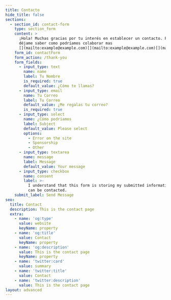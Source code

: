 ```yaml
---
title: Contacto
hide_title: false
sections:
  - section_id: contact-form
    type: section_form
    content: >
      ¡Hola! Muchas gracias por tu interés en establecer un contacto. Por fa
      déjame saber como podríamos colaborar mas
      [](mailto:example@example.com)[](mailto:example@example.com)[](mailto:example@example.com)[](mailto:example@example.com)[](mailto:example@example.com)luismiguel247@hotmail.com 
    form_id: contactForm
    form_action: /thank-you
    form_fields:
      - input_type: text
        name: name
        label: Tu Nombre
        is_required: true
        default_value: ¿Cómo te llamas?
      - input_type: email
        name: Tu Correo
        label: Tu Correo
        default_value: ¿Me regalas tu correo?
        is_required: true
      - input_type: select
        name: ¿Cómo podriamos
        label: Subject
        default_value: Please select
        options:
          - Error on the site
          - Sponsorship
          - Other
      - input_type: textarea
        name: message
        label: Message
        default_value: Your message
      - input_type: checkbox
        name: consent
        label: >-
          I understand that this form is storing my submitted information so I
          can be contacted.
    submit_label: Send Message
seo:
  title: Contact
  description: This is the contact page
  extra:
    - name: 'og:type'
      value: website
      keyName: property
    - name: 'og:title'
      value: Contact
      keyName: property
    - name: 'og:description'
      value: This is the contact page
      keyName: property
    - name: 'twitter:card'
      value: summary
    - name: 'twitter:title'
      value: Contact
    - name: 'twitter:description'
      value: This is the contact page
layout: advanced
---
```

